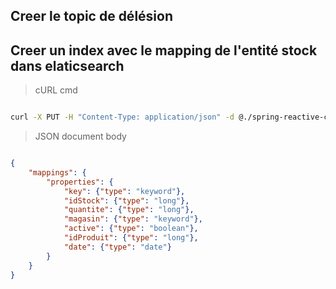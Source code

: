 ## Creer le topic de délésion



## Creer un index avec le mapping de l'entité stock dans elaticsearch

 > cURL cmd

```bash

curl -X PUT -H "Content-Type: application/json" -d @./spring-reactive-consumer-stock/src/main/resources/mapping-stock-delete-item.json  "localhost:9200/stock-delete-item?pretty"

```

 > JSON document body

```json

{
    "mappings": {
        "properties": {
            "key": {"type": "keyword"},
            "idStock": {"type": "long"},
            "quantite": {"type": "long"},
            "magasin": {"type": "keyword"},
            "active": {"type": "boolean"},
            "idProduit": {"type": "long"},
            "date": {"type": "date"}
        }
    }
}

```